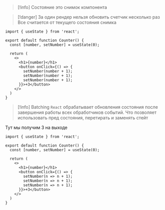 >[!info] Состояние это снимок компонента

>[!danger] За один рендер нельзя обновить счетчик несколько раз
Все считается от текущего состояния снимка

```react
import { useState } from 'react';

export default function Counter() {
  const [number, setNumber] = useState(0);

  return (
    <>
      <h1>{number}</h1>
      <button onClick={() => {
        setNumber(number + 1);
        setNumber(number + 1);
        setNumber(number + 1);
      }}>+3</button>
    </>
  )
}

```

>[!info] Batching
>`React` обрабатывает обновления состояния после завершения работы всех обработчиков событий.
>Что позволяет использовать пред состояния, перетирать и заменять стейт

Тут мы получим 3 на выходе

```react
import { useState } from 'react';

export default function Counter() {
  const [number, setNumber] = useState(0);

  return (
    <>
      <h1>{number}</h1>
      <button onClick={() => {
        setNumber(n => n + 1);
        setNumber(n => n + 1);
        setNumber(n => n + 1);
      }}>+3</button>
    </>
  )
}

```